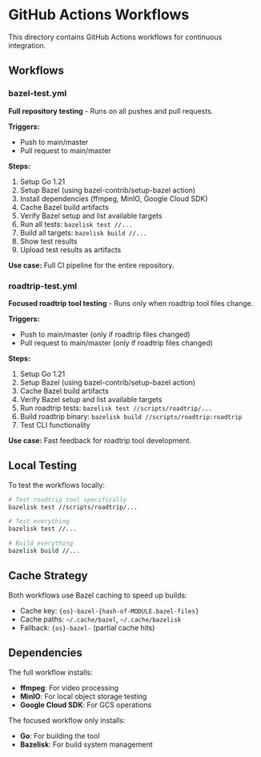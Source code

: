 # GitHub Actions Workflows

This directory contains GitHub Actions workflows for continuous integration.

## Workflows

### bazel-test.yml
**Full repository testing** - Runs on all pushes and pull requests.

**Triggers:**
- Push to main/master
- Pull request to main/master

**Steps:**
1. Setup Go 1.21
2. Setup Bazel (using bazel-contrib/setup-bazel action)
3. Install dependencies (ffmpeg, MinIO, Google Cloud SDK)
4. Cache Bazel build artifacts
5. Verify Bazel setup and list available targets
6. Run all tests: `bazelisk test //...`
7. Build all targets: `bazelisk build //...`
8. Show test results
9. Upload test results as artifacts

**Use case:** Full CI pipeline for the entire repository.

### roadtrip-test.yml
**Focused roadtrip tool testing** - Runs only when roadtrip tool files change.

**Triggers:**
- Push to main/master (only if roadtrip files changed)
- Pull request to main/master (only if roadtrip files changed)

**Steps:**
1. Setup Go 1.21
2. Setup Bazel (using bazel-contrib/setup-bazel action)
3. Cache Bazel build artifacts
4. Verify Bazel setup and list available targets
5. Run roadtrip tests: `bazelisk test //scripts/roadtrip/...`
6. Build roadtrip binary: `bazelisk build //scripts/roadtrip:roadtrip`
7. Test CLI functionality

**Use case:** Fast feedback for roadtrip tool development.

## Local Testing

To test the workflows locally:

```bash
# Test roadtrip tool specifically
bazelisk test //scripts/roadtrip/...

# Test everything
bazelisk test //...

# Build everything
bazelisk build //...
```

## Cache Strategy

Both workflows use Bazel caching to speed up builds:
- Cache key: `{os}-bazel-{hash-of-MODULE.bazel-files}`
- Cache paths: `~/.cache/bazel`, `~/.cache/bazelisk`
- Fallback: `{os}-bazel-` (partial cache hits)

## Dependencies

The full workflow installs:
- **ffmpeg**: For video processing
- **MinIO**: For local object storage testing
- **Google Cloud SDK**: For GCS operations

The focused workflow only installs:
- **Go**: For building the tool
- **Bazelisk**: For build system management